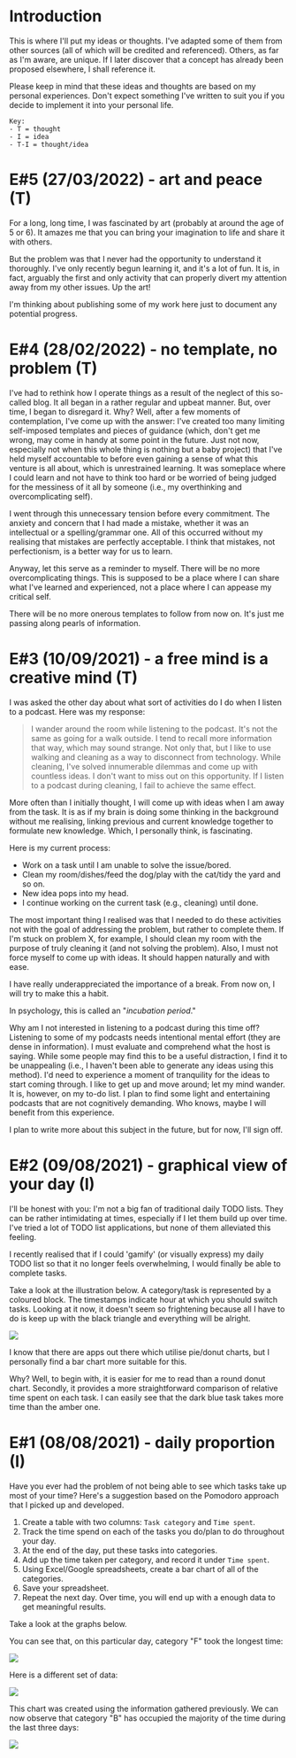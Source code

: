 # Introduction
This is where I'll put my ideas or thoughts. I've adapted some of them from other sources (all of which will be credited and referenced). Others, as far as I'm aware, are unique. If I later discover that a concept has already been proposed elsewhere, I shall reference it.

Please keep in mind that these ideas and thoughts are based on my personal experiences. Don't expect something I've written to suit you if you decide to implement it into your personal life.

```
Key:
- T = thought
- I = idea
- T-I = thought/idea
```

# E#5 (27/03/2022) - art and peace (T)
For a long, long time, I was fascinated by art (probably at around the age of 5 or 6). It amazes me that you can bring your imagination to life and share it with others.

But the problem was that I never had the opportunity to understand it thoroughly. I've only recently begun learning it, and it's a lot of fun. It is, in fact, arguably the first and only activity that can properly divert my attention away from my other issues. Up the art!

I'm thinking about publishing some of my work here just to document any potential progress.

# E#4 (28/02/2022) - no template, no problem (T)
I've had to rethink how I operate things as a result of the neglect of this so-called blog. It all began in a rather regular and upbeat manner. But, over time, I began to disregard it. Why? Well, after a few moments of contemplation, I've come up with the answer: I've created too many limiting self-imposed templates and pieces of guidance (which, don't get me wrong, may come in handy at some point in the future. Just not now, especially not when this whole thing is nothing but a baby project) that I've held myself accountable to before even gaining a sense of what this venture is all about, which is unrestrained learning. It was someplace where I could learn and not have to think too hard or be worried of being judged for the messiness of it all by someone (i.e., my overthinking and overcomplicating self).

I went through this unnecessary tension before every commitment. The anxiety and concern that I had made a mistake, whether it was an intellectual or a spelling/grammar one. All of this occurred without my realising that mistakes are perfectly acceptable. I think that mistakes, not perfectionism, is a better way for us to learn.

Anyway, let this serve as a reminder to myself. There will be no more overcomplicating things. This is supposed to be a place where I can share what I've learned and experienced, not a place where I can appease my critical self.

There will be no more onerous templates to follow from now on. It's just me passing along pearls of information.

# E#3 (10/09/2021) - a free mind is a creative mind (T)
I was asked the other day about what sort of activities do I do when I listen to a podcast. Here was my response:
> I wander around the room while listening to the podcast. It's not the same as going for a walk outside. I tend to recall more information that way, which may sound strange. Not only that, but I like to use walking and cleaning as a way to disconnect from technology. While cleaning, I've solved innumerable dilemmas and come up with countless ideas. I don't want to miss out on this opportunity. If I listen to a podcast during cleaning, I fail to achieve the same effect.

More often than I initially thought, I will come up with ideas when I am away from the task. It is as if my brain is doing some thinking in the background without me realising, linking previous and current knowledge together to formulate new knowledge. Which, I personally think, is fascinating.

Here is my current process:
- Work on a task until I am unable to solve the issue/bored.
- Clean my room/dishes/feed the dog/play with the cat/tidy the yard and so on.
- New idea pops into my head.
- I continue working on the current task (e.g., cleaning) until done.

The most important thing I realised was that I needed to do these activities not with the goal of addressing the problem, but rather to complete them. If I'm stuck on problem X, for example, I should clean my room with the purpose of truly cleaning it (and not solving the problem). Also, I must not force myself to come up with ideas. It should happen naturally and with ease.

I have really underappreciated the importance of a break. From now on, I will try to make this a habit.

In psychology, this is called an "*incubation period*."

Why am I not interested in listening to a podcast during this time off? Listening to some of my podcasts needs intentional mental effort (they are dense in information). I must evaluate and comprehend what the host is saying. While some people may find this to be a useful distraction, I find it to be unappealing (i.e., I haven't been able to generate any ideas using this method). I'd need to experience a moment of tranquility for the ideas to start coming through. I like to get up and move around; let my mind wander. It is, however, on my to-do list. I plan to find some light and entertaining podcasts that are not cognitively demanding. Who knows, maybe I will benefit from this experience.

I plan to write more about this subject in the future, but for now, I'll sign off.

# E#2 (09/08/2021) - graphical view of your day (I)
I'll be honest with you: I'm not a big fan of traditional daily TODO lists. They can be rather intimidating at times, especially if I let them build up over time. I've tried a lot of TODO list applications, but none of them alleviated this feeling.

I recently realised that if I could 'gamify' (or visually express) my daily TODO list so that it no longer feels overwhelming, I would finally be able to complete tasks.

Take a look at the illustration below. A category/task is represented by a coloured block. The timestamps indicate hour at which you should switch tasks. Looking at it now, it doesn't seem so frightening because all I have to do is keep up with the black triangle and everything will be alright.

![](https://drive.google.com/uc?export=view&id=1sYXB5n3Q86dGG4HLeMAzOT4zYaRwDTaT)

I know that there are apps out there which utilise pie/donut charts, but I personally find a bar chart more suitable for this.

Why? Well, to begin with, it is easier for me to read than a round donut chart. Secondly, it provides a more straightforward comparison of relative time spent on each task. I can easily see that the dark blue task takes more time than the amber one.

# E#1 (08/08/2021) - daily proportion (I)
Have you ever had the problem of not being able to see which tasks take up most of your time? Here's a suggestion based on the Pomodoro approach that I picked up and developed.

1. Create a table with two columns: `Task category` and `Time spent`.
2. Track the time spend on each of the tasks you do/plan to do throughout your day.
3. At the end of the day, put these tasks into categories.
4. Add up the time taken per category, and record it under `Time spent`.
5. Using Excel/Google spreadsheets, create a bar chart of all of the categories.
6. Save your spreadsheet.
7. Repeat the next day. Over time, you will end up with a enough data to get meaningful results.

Take a look at the graphs below.

You can see that, on this particular day, category "F" took the longest time:

![](https://drive.google.com/uc?export=view&id=1e_DRuKaEHvn9x-Bh19zY7SY6y3EiVogB)

Here is a different set of data:

![](https://drive.google.com/uc?export=view&id=1fwYM6pu9wJcjyQZoF-iI1hcnaABSCaQD)

This chart was created using the information gathered previously. We can now observe that category "B" has occupied the majority of the time during the last three days:

![](https://drive.google.com/uc?export=view&id=1-oQJSYm0f5pbOt4eflNpQ6GP1PE8-otj)

